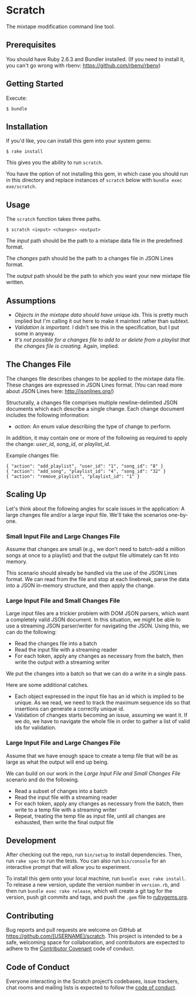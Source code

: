 # Scratch

The mixtape modification command line tool.

## Prerequisites

You should have Ruby 2.6.3 and Bundler installed. (If you need to install it, you can't go wrong with rbenv: https://github.com/rbenv/rbenv)

## Getting Started

Execute:

    $ bundle

## Installation

If you'd like, you can install this gem into your system gems:

    $ rake install

This gives you the ability to run `scratch`.

You have the option of not installing this gem, in which case you should run in this directory and replace instances of `scratch` below with `bundle exec exe/scratch`.

## Usage

The `scratch` function takes three paths.

    $ scratch <input> <changes> <output>

The _input_ path should be the path to a mixtape data file in the predefined format.

The _changes_ path should be the path to a changes file in JSON Lines format.

The _output_ path should be the path to which you want your new mixtape file written.

## Assumptions

- _Objects in the mixtape data should have unique ids._ This is pretty much implied but I'm calling it out here to make it maintext rather than subtext.
- _Validation is important._ I didn't see this in the specification, but I put some in anyway.
- _It's not possible for a changes file to add to or delete from a playlist that the changes file is creating._ Again, implied.

## The Changes File

The changes file describes changes to be applied to the mixtape data file. These changes are expressed in JSON Lines format. (You can read more about JSON Lines here: http://jsonlines.org/)

Structurally, a changes file comprises multiple newline-delimited JSON documents which each describe a single change. Each change document includes the following information:

- _action_: An enum value describing the type of change to perform.

In addition, it may contain one or more of the following as required to apply the change: _user_id_, _song_id_, or _playlist_id_.

Example changes file:

```
{ "action": "add_playlist", "user_id": "1", "song_id": "8" }
{ "action": "add_song", "playlist_id": "4", "song_id": "32" }
{ "action": "remove_playlist", "playlist_id": "1" }
```

## Scaling Up

Let's think about the following angles for scale issues in the application: A large changes file and/or a large input file. We'll take the scenarios one-by-one.

### Small Input File and Large Changes File

Assume that changes are small (e.g., we don't need to batch-add a million songs at once to a playlist) and that the output file ultimately can fit into memory.

This scenario should already be handled via the use of the JSON Lines format. We can read from the file and stop at each linebreak, parse the data into a JSON in-memory structure, and then apply the change.

### Large Input File and Small Changes File

Large input files are a trickier problem with DOM JSON parsers, which want a completely valid JSON document. In this situation, we might be able to use a streaming JSON parser/writer for navigating the JSON. Using this, we can do the following:

- Read the changes file into a batch
- Read the input file with a streaming reader
- For each token, apply any changes as necessary from the batch, then write the output with a streaming writer

We put the changes into a batch so that we can do a write in a single pass.

Here are some additional catches.

- Each object expressed in the input file has an id which is implied to be unique. As we read, we need to track the maximum sequence ids so that insertions can generate a correctly unique id.
- Validation of changes starts becoming an issue, assuming we want it. If we do, we have to navigate the whole file in order to gather a list of valid ids for validation.

### Large Input File and Large Changes File

Assume that we have enough space to create a temp file that will be as large as what the output will end up being.

We can build on our work in the _Large Input File and Small Changes File_ scenario and do the following.

- Read a subset of changes into a batch
- Read the input file with a streaming reader
- For each token, apply any changes as necessary from the batch, then write to a temp file with a streaming writer
- Repeat, treating the temp file as input file, until all changes are exhausted, then write the final output file

## Development

After checking out the repo, run `bin/setup` to install dependencies. Then, run `rake spec` to run the tests. You can also run `bin/console` for an interactive prompt that will allow you to experiment.

To install this gem onto your local machine, run `bundle exec rake install`. To release a new version, update the version number in `version.rb`, and then run `bundle exec rake release`, which will create a git tag for the version, push git commits and tags, and push the `.gem` file to [rubygems.org](https://rubygems.org).

## Contributing

Bug reports and pull requests are welcome on GitHub at https://github.com/[USERNAME]/scratch. This project is intended to be a safe, welcoming space for collaboration, and contributors are expected to adhere to the [Contributor Covenant](http://contributor-covenant.org) code of conduct.

## Code of Conduct

Everyone interacting in the Scratch project’s codebases, issue trackers, chat rooms and mailing lists is expected to follow the [code of conduct](https://github.com/[USERNAME]/scratch/blob/master/CODE_OF_CONDUCT.md).
